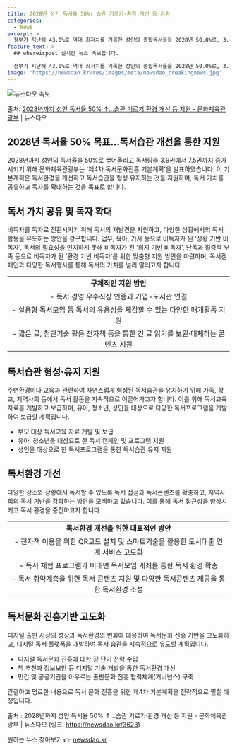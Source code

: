 ```yaml
---
title: 2028년 성인 독서율 50%↑ 습관 기르기·환경 개선 등 지원
categories:
  - News
excerpt: >
  정부가 지난해 43.0%로 역대 최저치를 기록한 성인의 종합독서율을 2028년 50.0%로, 3.9권이었던 …
feature_text: >
  ## whereispost 실시간 뉴스 속보입니다.

  정부가 지난해 43.0%로 역대 최저치를 기록한 성인의 종합독서율을 2028년 50.0%로, 3.9권이었던 …
image: 'https://newsdao.kr/res/images/meta/newsdao_breakingnews.jpg'
---
```


![뉴스다오 속보](https://newsdao.kr/res/images/meta/newsdao_breakingnews.jpg)

<p>출처: <a href="https://newsdao.kr/3623" rel="dofollow">2028년까지 성인 독서율 50% ↑…습관 기르기·환경 개선 등 지원 - 문화체육관광부</a> | 뉴스다오</p>

<h2 data-ke-size="size26">2028년 독서율 50% 목표…독서습관 개선을 통한 지원</h2>

2028년까지 성인의 독서율을 50%로 끌어올리고 독서량을 3.9권에서 7.5권까지 증가시키기 위해 문화체육관광부는 '제4차 독서문화진흥 기본계획'을 발표하였습니다. 이 기본계획은 독서환경을 개선하고 독서습관을 형성·유지하는 것을 지원하며, 독서 가치를 공유하고 독자를 확대하는 것을 목표로 합니다.

<p data-ke-size="size16"></p>

<h2 data-ke-size="size24">독서 가치 공유 및 독자 확대</h2>

<p data-ke-size="size16">비독자를 독자로 전환시키기 위해 독서의 재발견을 지원하고, 다양한 상황에서의 독서 활동을 유도하는 방안을 강구합니다. 업무, 육아, 가사 등으로 비독자가 된 '상황 기반 비독자', 독서의 필요성을 인지하지 못해 비독자가 된 '의지 기반 비독자', 난독과 집중력 부족 등으로 비독자가 된 '환경 기반 비독자'를 위한 맞춤형 지원 방안을 마련하며, 독서캠페인과 다양한 독서행사를 통해 독서의 가치를 널리 알리고자 합니다.</p>

<table>
	<tr>
    	<td style="text-align: center; height: 17px;"><b>구체적인 지원 방안</b></td>
	</tr>
	<tr>
    	<td style="text-align: center; height: 17px;">- 독서 경영 우수직장 인증과 기업-도서관 연결</td>
	</tr>
	<tr>
    	<td style="text-align: center; height: 17px;">- 실용형 독서모임 등 독서의 유용성을 체감할 수 있는 다양한 매개활동 지원</td>
	</tr>
	<tr>
    	<td style="text-align: center; height: 17px;">- 짧은 글, 첨단기술 활용 전자책 등을 통한 긴 글 읽기를 보완·대체하는 콘텐츠 지원</td>
	</tr>
</table>

<p data-ke-size="size16"></p>

<h2 data-ke-size="size24">독서습관 형성·유지 지원</h2>

<p data-ke-size="size16">주변환경이나 교육과 관련하여 자연스럽게 형성된 독서습관을 유지하기 위해 가족, 학교, 지역사회 등에서 독서 활동을 지속적으로 이끌어가고자 합니다. 이를 위해 독서교육 자료를 개발하고 보급하며, 유아, 청소년, 성인을 대상으로 다양한 독서프로그램을 개발하여 보급할 계획입니다. </p>

<ul>
	<li>부모 대상 독서교육 자료 개발 및 보급</li>
	<li>유아, 청소년을 대상으로 한 독서 캠페인 및 프로그램 지원</li>
	<li>성인을 대상으로 한 독서프로그램을 통한 독서습관 유지 지원</li>
</ul>

<p data-ke-size="size16"></p>

<h2 data-ke-size="size24">독서환경 개선</h2>

<p data-ke-size="size16">다양한 장소와 상황에서 독서할 수 있도록 독서 접점과 독서콘텐츠를 확충하고, 지역사회의 독서 기반을 강화하는 방안을 모색하고 있습니다. 이를 통해 독서 접근성을 향상시키고 독서 환경을 증진하고자 합니다.</p>

<table>
	<tr>
    	<td style="text-align: center; height: 17px;"><b>독서환경 개선을 위한 대표적인 방안</b></td>
	</tr>
	<tr>
    	<td style="text-align: center; height: 17px;">- 전자책 이용을 위한 QR코드 설치 및 스마트기술을 활용한 도서대출 연계 서비스 고도화</td>
	</tr>
	<tr>
    	<td style="text-align: center; height: 17px;">- 독서 체험 프로그램과 비대면 독서모임 개최를 통한 독서 환경 확충</td>
	</tr>
	<tr>
    	<td style="text-align: center; height: 17px;">- 독서 취약계층을 위한 독서 콘텐츠 지원 및 다양한 독서콘텐츠 제공을 통한 독서환경 조성</td>
	</tr>
</table>

<p data-ke-size="size16"></p>

<h2 data-ke-size="size24">독서문화 진흥기반 고도화</h2>

<p data-ke-size="size16">디지털 출판 시장의 성장과 독서환경의 변화에 대응하여 독서문화 진흥 기반을 고도화하고, 디지털 독서 플랫폼을 개발하여 독서 습관을 지속적으로 유도할 계획입니다.</p>

<ul>
	<li>디지털 독서문화 진흥에 대한 장·단기 전략 수립</li>
	<li>책 추천과 정보보안 등 디지털 기술 개발을 통한 독서환경 개선</li>
	<li>민간 및 공공기관을 아우르는 출판문화 진흥 협력체계(거버넌스) 구축</li>
</ul>

<p data-ke-size="size16"></p>

간결하고 명료한 내용으로 독서 문화 진흥을 위한 제4차 기본계획을 전략적으로 펼칠 예정입니다.

출처 : 2028년까지 성인 독서율 50% ↑…습관 기르기·환경 개선 등 지원 - 문화체육관광부 | 뉴스다오 (링크: https://newsdao.kr/3623) 

원하는 뉴스 찾아보기 👉 <a href="https://newsdao.kr" rel="dofollow">newsdao.kr</a>


